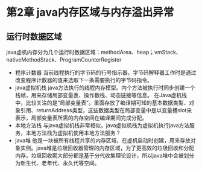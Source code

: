 # 第2章 java内存区域与内存溢出异常
## 运行时数据区域
java虚机内存分为几个运行时数据区域：methodArea、heap；vmStack、nativeMethodStack、ProgramCounterRegister
+ 程序计数器
当前线程执行的字节码的行号指示器。字节码解释器工作时是通过改变程序计数器的值来选取下一条需要执行的字节码指令。
+ java虚拟机栈
java方法执行的线程内存模型。内个方法被执行时同步创建一个栈帧，用来存储局部变量表、操作数栈、动态链接等信息。
在Java虚机栈中，比较关注的是“局部变量表”。里面存放了编译期可知的基本数据类型、对象引用、returnAddress类型，这些数据类型在局部变量中是以变量槽slot来表示，局部变量表所需的内存空间在编译期间完成分配。
+ 本地方法栈
与java虚拟机栈非常相似，java虚拟机栈为虚拟机执行java方法服务，本地方法栈为虚拟机使用本地方法服务？
+ java堆
他是一块被所有线程共享的内存区域，在虚机启动时创建，用来存放对象实例。java堆是垃圾回收器管理的内存区域，为了更高效的垃圾回收和分配内存，垃圾回收期大部分都是基于分代收集理论设计，所以java堆中会被划分为新生代、老年代、永久代等空间。